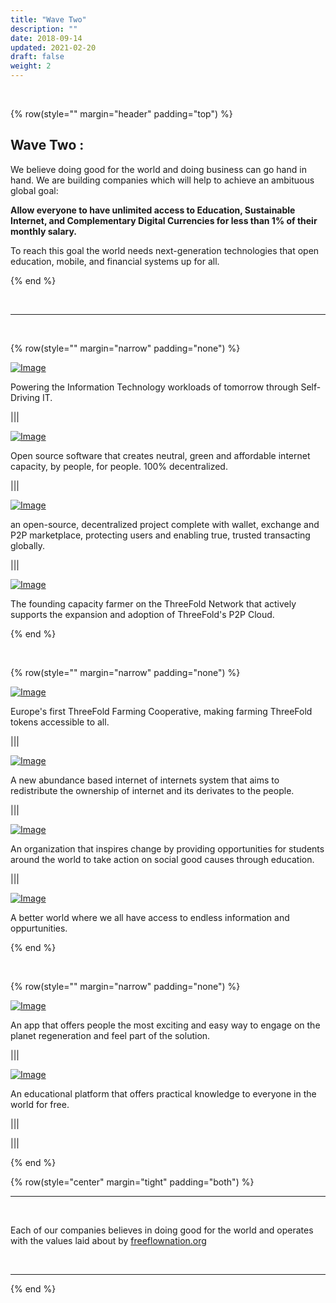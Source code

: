 ```yaml
---
title: "Wave Two"
description: ""
date: 2018-09-14
updated: 2021-02-20
draft: false
weight: 2
---
```


<div class="container mx-auto">

<br>

<!-- section 1 -->

{% row(style="" margin="header" padding="top") %}

<h2 class="greenheader">Wave Two :</h2>

We believe doing good for the world and doing business can go hand in hand. We are building companies which will help to achieve an ambituous global goal:

**Allow everyone to have unlimited access to Education, Sustainable Internet, and Complementary Digital Currencies for less than 1% of their monthly salary.**

To reach this goal the world needs next-generation technologies that open education, mobile, and financial systems up for all.



{% end %}

<br>



------------------------------------------------------

<br>

<!-- section 2 -->

{% row(style="" margin="narrow" padding="none") %}

<a class="hard_green" href="/tftech">![Image](./img/tftech.png)</a>

<p class="text-base">Powering the Information Technology workloads of tomorrow through Self-Driving IT.</p>

|||

<a class="hard_green" href="/tftech">![Image](./img/tft.png)</a>

<p class="text-base">Open source software that creates neutral, green and affordable internet capacity, by people, for people. 100% decentralized.</p>

|||

<a class="hard_green" href="/tftech">![Image](./img/fairswap.png)</a>

<p class="text-base">an open-source, decentralized project complete with wallet, exchange and P2P marketplace, protecting users and enabling true, trusted transacting globally.</p>

|||


<a class="hard_green" href="/tftech">![Image](./img/mazraa.png)</a>

<p class="text-base">The founding capacity farmer on the ThreeFold Network that actively supports the expansion and adoption of ThreeFold's P2P Cloud.</p>

{% end %}


<br>



{% row(style="" margin="narrow" padding="none") %}

<a class="hard_green" href="/tftech">![Image](./img/bettertoken.png#mx-auto)</a>

<p class="text-base">Europe's first ThreeFold Farming Cooperative, making farming ThreeFold tokens accessible to all.</p>

|||

<a class="hard_green" href="/tftech">![Image](./img/ourworld.png#mx-auto)</a>

<p class="text-base">A new abundance based internet of internets system that aims to redistribute the ownership of internet and its derivates to the people.</p>

|||

<a class="hard_green" href="/tftech">![Image](./img/tag.png#mx-auto)</a>

<p class="text-base">An organization that inspires change by providing opportunities for students around the world to take action on social good causes through education.</p>

|||


<a class="hard_green" href="/tftech">![Image](./img/ourverses.png#mx-auto)</a>

<p class="text-base">A better world where we all have access to endless information and oppurtunities.</p>

{% end %}

<br>

{% row(style="" margin="narrow" padding="none") %}

<a class="hard_green" href="/tftech">![Image](./img/ootopia.png#mx-auto)</a>

<p class="text-base">An app that offers people the most exciting and easy way to engage on the planet regeneration and feel part of the solution.
</p>

|||

<a class="hard_green" href="/tftech">![Image](./img/sikana.png#mx-auto)</a>

<p class="text-base">An educational platform that offers practical knowledge to everyone in the world for free.</p>

|||

|||


{% end %}



<!-- section 1 -->



{% row(style="center" margin="tight" padding="both") %}

<hr class="greenline">

<br>

Each of our companies believes in doing good for the world
and operates with the values laid about by <a href="https://freeflownation.org/" class="hard_green" target="blank">freeflownation.org</a>


<br>

<hr class="greenline">

{% end %}


</div>

